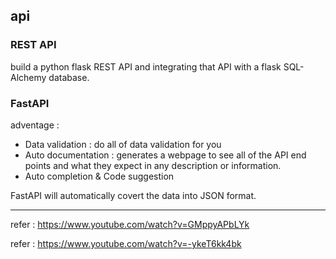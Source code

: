 ## api

### REST API
build a python flask REST API and integrating that API with a flask SQL-Alchemy database.

### FastAPI
adventage :
- Data validation : do all of data validation for you
- Auto documentation : generates a webpage to see all of the API end points and what they expect in any description or information.
- Auto completion & Code suggestion

FastAPI will automatically covert the data into JSON format.

-------------

refer : https://www.youtube.com/watch?v=GMppyAPbLYk

refer : https://www.youtube.com/watch?v=-ykeT6kk4bk
